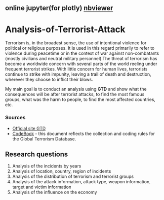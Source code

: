 ## online jupyter(for plotly)  [nbviewer](https://nbviewer.jupyter.org/github/justDaniyar/parsing-and-analysis-of-products-contentService.kz/blob/main/index.ipynb)


# Analysis-of-Terrorist-Attack

Terrorism is, in the broadest sense, the use of intentional violence for political or religious purposes. It is used in this regard primarily to refer to violence during peacetime or in the context of war against non-combatants (mostly civilians and neutral military personnel).The threat of terrorism has become a worldwide concern with several parts of the world reeling under frequent terrorist strikes. With little concern for human lives, terrorists continue to strike with impunity, leaving a trail of death and destruction, wherever they choose to inflict their blows.

My main goal is to conduct an analysis using **GTD** and show what the consequences will be after terrorist attacks, to find the most famous groups, what was the harm to people, to find the most affected countries, etc.

### Sources
+ [Official site GTD](https://www.start.umd.edu/gtd/access)
+ [CodeBook](https://github.com/justDaniyarr/Analysis-of-Terrorist-Attacks/blob/master/Codebook.pdf) - this document reflects the collection and coding rules for the Global Terrorism Database.


##  Research questions

1. Analysis of the incidents by years
2. Analysis of location, country, region of incidents
3. Analysis of the distribution of terrorism and terrorist groups
4. Analysis of the attack information, attack type,  weapon information, target and victim information
5. Analysis of the influence on the economy
